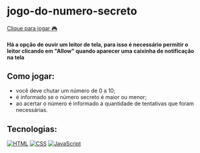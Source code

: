 # jogo-do-numero-secreto

[Clique para jogar 🎮](https://jogo-numero-secreto-fawn-xi.vercel.app/)

#### Há a opção de ouvir um leitor de tela, para isso é necessário permitir o leitor clicando em "Allow" quando aparecer uma caixinha de notificação na tela

## Como jogar:

- você deve chutar um número de 0 a 10;
- é informado se o número secreto é maior ou menor;
- ao acertar o número é informado a quantidade de tentativas que foram necessárias.

## Tecnologias:

[![HTML](https://skillicons.dev/icons?i=html)](#) 
[![CSS](https://skillicons.dev/icons?i=css)](#) 
[![JavaScript](https://skillicons.dev/icons?i=js)](#) 
